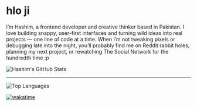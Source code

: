 # hlo ji

I’m Hashim, a frontend developer and creative thinker based in Pakistan.
I love building snappy, user-first interfaces and turning wild ideas into real projects — one line of code at a time.
When I’m not tweaking pixels or debugging late into the night, you’ll probably find me on Reddit rabbit holes, planning my next project, or rewatching The Social Network for the hundredth time :p


![Hashim's GitHub Stats](https://github-readme-stats.vercel.app/api?username=HashimMatloob&show_icons=true&theme=radical)
_________________________________________________________________________________________________
![Top Languages](https://github-readme-stats.vercel.app/api/top-langs/?username=HashimMatloob&layout=compact&theme=radical)
<!--START_SECTION:waka-->
<!--END_SECTION:waka-->
[![wakatime](https://wakatime.com/badge/user/8e1e72b8-a596-444c-9823-a923dfd1c3ad.svg)](https://wakatime.com/@8e1e72b8-a596-444c-9823-a923dfd1c3ad)


